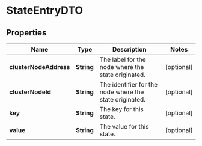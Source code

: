 # StateEntryDTO

## Properties
Name | Type | Description | Notes
------------ | ------------- | ------------- | -------------
**clusterNodeAddress** | **String** | The label for the node where the state originated. |  [optional]
**clusterNodeId** | **String** | The identifier for the node where the state originated. |  [optional]
**key** | **String** | The key for this state. |  [optional]
**value** | **String** | The value for this state. |  [optional]
